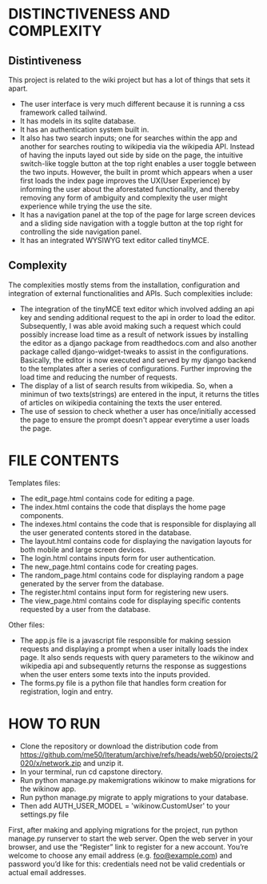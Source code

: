# DISTINCTIVENESS AND COMPLEXITY

## Distintiveness 
This project is related to the wiki project but has a lot of things that sets it apart.

- The user interface is very much different because it is running a css framework called tailwind.
- It has models in its sqlite database.
- It has an authentication system built in.
- It also has two search inputs; one for searches within the app and another for searches routing to wikipedia via the wikipedia API. Instead of having the inputs layed out side by side on the page, the intuitive switch-like toggle button at the top right enables a user toggle between the two inputs. However, the built in promt which appears when a user first loads the index page improves the UX(User Experience) by informing the user about the aforestated functionality, and thereby removing any form of ambiguity and complexity the user might experience while trying the use the site.
- It has a navigation panel at the top of the page for large screen devices and a sliding side navigation with a toggle button at the top right for controlling the side navigation panel.
- It has an integrated WYSIWYG text editor called tinyMCE.

## Complexity
The complexities mostly stems from the installation, configuration and integration of external functionalities and APIs.
Such complexities include:

- The integration of the tinyMCE text editor which involved adding an api key and sending additional request to the api in order to load the editor. Subsequently, I was able avoid making such a request which could possibly increase load time as a result of network issues by installing the editor as a django package from readthedocs.com and also another package called django-widget-tweaks to assist in the configurations. Basically, the editor is now executed and served by my django backend to the templates after a series of configurations. Further improving the load time and reducing the number of requests.
- The display of a list of search results from wikipedia. So, when a minimun of two texts(strings) are entered in the input, it returns the titles of articles on wikipedia containing the texts the user entered.
- The use of session to check whether a user has once/initially accessed the page to ensure the prompt doesn't appear everytime a user loads the page.

# FILE CONTENTS

Templates files:
- The edit_page.html contains code for editing a page.
- The index.html contains the code that displays the home page components.
- The indexes.html contains the code that is responsible for displaying all the user generated contents stored in the database.
- The layout.html contains code for displaying the navigation layouts for both mobile and large screen devices.
- The login.html contains inputs form for user authentication.
- The new_page.html contains code for creating pages.
- The random_page.html contains code for displaying random a page generated by the server from the database.
- The register.html contains input form for registering new users.
- The view_page.html contains code for displaying specific contents requested by a user from the database.


Other files:
- The app.js file is a javascript file responsible for making session requests and displaying a prompt when a user initally loads the index page. It also sends requests with query parameters to the wikinow and wikipedia api and subsequently returns the response as suggestions when the user enters some texts into the inputs provided.
- The forms.py file is a python file that handles form creation for registration, login and entry.

# HOW TO RUN
- Clone the repository or download the distribution code from https://github.com/me50/Iteratum/archive/refs/heads/web50/projects/2020/x/network.zip and unzip it.
- In your terminal, run cd capstone directory.
- Run python manage.py makemigrations wikinow to make migrations for the wikinow app.
- Run python manage.py migrate to apply migrations to your database.
- Then add AUTH_USER_MODEL = 'wikinow.CustomUser' to your settings.py file

First, after making and applying migrations for the project, run python manage.py runserver to start the web server. Open the web server in your browser, and use the “Register” link to register for a new account. You’re welcome to choose any email address (e.g. foo@example.com) and password you’d like for this: credentials need not be valid credentials or actual email addresses.
